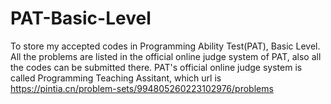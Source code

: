 # PAT-Basic-Level
To store my accepted codes in Programming Ability Test(PAT), Basic Level.
All the problems are listed in the official online judge system of PAT, also all the codes can be submitted there.
PAT's official online judge system is called Programming Teaching Assitant, which url is https://pintia.cn/problem-sets/994805260223102976/problems
